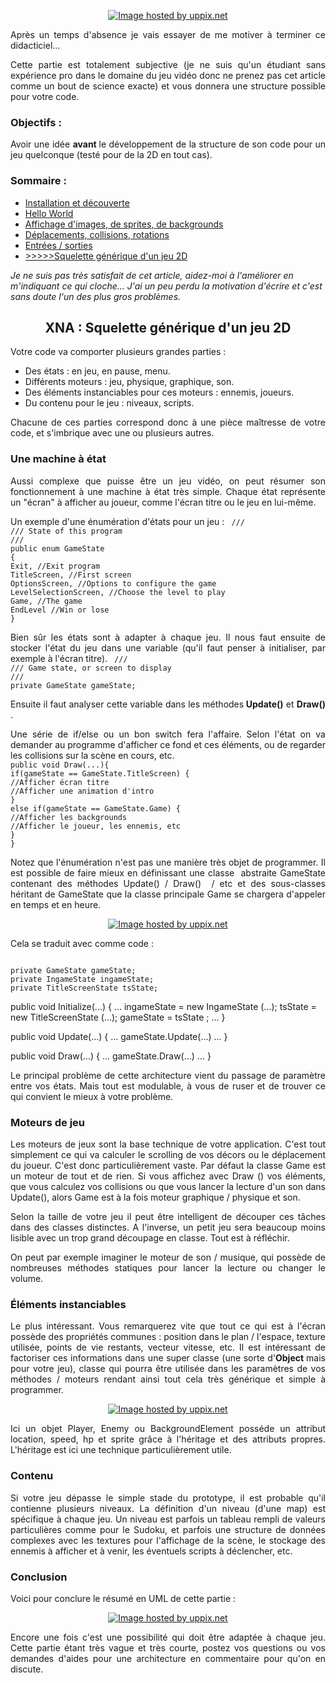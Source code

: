﻿<p style="text-align: center;"><a href="http://uppix.net/a/0/2/effd4f3f3f3c34fc2c6c6bf462cbb.html"></a><a href="http://uppix.net/4/0/7/ea44aa973d393957e230fc803d20a.html"><img src="http://uppix.net/4/0/7/ea44aa973d393957e230fc803d20a.png" border="0" alt="Image hosted by uppix.net" /></a></p>
<p style="text-align: justify;">Après un temps d'absence je vais essayer de me motiver à terminer ce didacticiel...</p>
<p style="text-align: justify;">Cette partie est totalement subjective (je ne suis qu'un étudiant sans expérience pro dans le domaine du jeu vidéo donc ne prenez pas cet article comme un bout de science exacte) et vous donnera une structure possible pour votre code.</p>

<h3 style="text-align: justify;"><strong>Objectifs :</strong></h3>
<p style="text-align: justify;">Avoir une idée <strong>avant </strong>le développement de la structure de son code pour un jeu quelconque (testé pour de la 2D en tout cas).</p>

<h3><strong>Sommaire :</strong></h3>
<ul>
	<li><a href="http://www.valryon.fr/didacticiel-xna-partie-1-installation-et-decouverte/">Installation et découverte</a></li>
	<li><a title="Hello World" href="http://www.valryon.fr/didacticiel-xna-partie-2-hello-world">Hello World</a></li>
	<li><a title="Troisième partie : affichage" href="http://www.valryon.fr/didacticiel-xna-partie-3-affichage-dimages-de-sprites-de-backgrounds/">Affichage d'images, de sprites, de backgrounds</a></li>
	<li><a href="http://www.valryon.fr/didacticiel-xna-partie-4-deplacements-collisions-rotations/">Déplacements, collisions, rotations</a></li>
	<li><a title="Partie 5" href="http://www.valryon.fr/didacticiel-xna-partie-5-–-entreessorties/">Entrées / sorties</a></li>
	<li><a title="Squelette" href="../didacticiel-xna-partie-6-%E2%80%93-squelette-generique-dun-jeu-2d">&gt;&gt;&gt;&gt;&gt;Squelette générique d'un jeu 2D</a></li>
</ul>
<em>Je ne suis pas très satisfait de cet article, aidez-moi à l'améliorer en m'indiquant ce qui cloche... J'ai un peu perdu la motivation d'écrire et c'est sans doute l'un des plus gros problèmes.</em>

<!--more--><img title="Lire la suite…" src="http://www.valryon.fr/wp-includes/js/tinymce/plugins/wordpress/img/trans.gif" alt="" />
<h2 style="text-align: center;">XNA : Squelette générique d'un jeu 2D</h2>
<p style="text-align: justify;">Votre code va comporter plusieurs grandes parties :</p>

<ul style="text-align: justify;">
	<li>Des états : en jeu, en pause, menu.</li>
	<li>Différents moteurs : jeu, physique, graphique, son.</li>
	<li>Des éléments instanciables pour ces moteurs : ennemis, joueurs.</li>
	<li>Du contenu pour le jeu : niveaux, scripts.</li>
</ul>
<p style="text-align: justify;">Chacune de ces parties correspond donc à une pièce maîtresse de votre code, et s'imbrique avec une ou plusieurs autres.</p>

<h3>Une machine à état</h3>
<p style="text-align: justify;">Aussi complexe que puisse être un jeu vidéo, on peut résumer son fonctionnement à une machine à état très simple. Chaque état représente un "écran" à afficher au joueur, comme l'écran titre ou le jeu en lui-même.</p>
Un exemple d'une énumération d'états pour un jeu :
<code lang="C#"> ///
/// State of this program
///
public enum GameState
{
Exit, //Exit program
TitleScreen, //First screen
OptionsScreen, //Options to configure the game
LevelSelectionScreen, //Choose the level to play
Game, //The game
EndLevel //Win or lose
}</code>
<p style="text-align: justify;">Bien sûr les états sont à adapter à chaque jeu. Il nous faut ensuite de stocker l'état du jeu dans une variable (qu'il faut penser à initialiser, par exemple à l'écran titre).
<code lang="C#"> ///
/// Game state, or screen to display
///
private GameState gameState;</code></p>
<p style="text-align: justify;">Ensuite il faut analyser cette variable dans les méthodes<strong> Update()</strong> et <strong>Draw() </strong>.</p>
<p style="text-align: justify;">Une série de if/else ou un bon switch fera l'affaire.<strong> </strong>Selon l'état on va demander au programme d'afficher ce fond et ces éléments, ou de regarder les collisions sur la scène en cours, etc.
<code lang="C#">
public void Draw(...){
if(gameState == GameState.TitleScreen) {
//Afficher écran titre
//Afficher une animation d'intro
}
else if(gameState == GameState.Game) {
//Afficher les backgrounds
//Afficher le joueur, les ennemis, etc
}
}</code></p>
<p style="text-align: justify;">Notez que l'énumération n'est pas une manière très objet de programmer. Il est possible de faire mieux en définissant une classe  abstraite GameState contenant des méthodes Update() / Draw()  / etc et des sous-classes héritant de GameState que la classe principale Game se chargera d'appeler en temps et en heure.</p>
<p style="text-align: center;"><a href="http://uppix.net/b/2/6/58fe6b42480d94751568a7d046b6e.html"><img class="aligncenter" src="http://uppix.net/b/2/6/58fe6b42480d94751568a7d046b6e.png" border="0" alt="Image hosted by uppix.net" /></a></p>
<p style="text-align: justify;">Cela se traduit avec comme code :</p>
<code lang="C#">
private GameState gameState;
private IngameState ingameState;
private TitleScreenState tsState;</code>

public void Initialize(...) {
...
ingameState = new IngameState (...);
tsState = new TitleScreenState (...);
gameState = tsState ;
...
}

public void Update(...) {
...
gameState.Update(...)
...
}

public void Draw(...) {
...
gameState.Draw(...)
...
}
<p style="text-align: justify;">Le principal problème de cette architecture vient du passage de paramètre entre vos états. Mais tout est modulable, à vous de ruser et de trouver ce qui convient le mieux à votre problème.</p>

<h3 style="text-align: justify;">Moteurs de jeu</h3>
<p style="text-align: justify;">Les moteurs de jeux sont la base technique de votre application. C'est tout simplement ce qui va calculer le scrolling de vos décors ou le déplacement du joueur. C'est donc particulièrement vaste. Par défaut la classe Game est un moteur de tout et de rien. Si vous affichez avec Draw () vos éléments, que vous calculez vos collisions ou que vous lancer la lecture d'un son dans Update(), alors Game est à la fois moteur graphique / physique et son.</p>
<p style="text-align: justify;">Selon la taille de votre jeu il peut être intelligent de découper ces tâches dans des classes distinctes. A l'inverse, un petit jeu sera beaucoup moins lisible avec un trop grand découpage en classe. Tout est à réfléchir.</p>
<p style="text-align: justify;">On peut par exemple imaginer le moteur de son / musique, qui possède de nombreuses méthodes statiques pour lancer la lecture ou changer le volume.</p>

<h3 style="text-align: justify;">Éléments instanciables</h3>
<p style="text-align: justify;">Le plus intéressant. Vous remarquerez vite que tout ce qui est à l'écran possède des propriétés communes : position dans le plan / l'espace, texture utilisée, points de vie restants, vecteur vitesse, etc. Il est intéressant de factoriser ces informations dans une super classe (une sorte d'<strong>Object </strong>mais pour votre jeu), classe qui pourra être utilisée dans les paramètres de vos méthodes / moteurs rendant ainsi tout cela très générique et simple à programmer.</p>
<p style="text-align: center;"><a href="http://uppix.net/7/8/c/6cc1a452e5b0466012342d79396ff.html"><img class="aligncenter" src="http://uppix.net/7/8/c/6cc1a452e5b0466012342d79396ff.png" border="0" alt="Image hosted by uppix.net" /></a></p>
<p style="text-align: justify;">Ici un objet Player, Enemy ou BackgroundElement posséde un attribut location, speed, hp et sprite grâce à l'héritage et des attributs propres. L'héritage est ici une technique particulièrement utile.</p>

<h3 style="text-align: justify;">Contenu</h3>
<p style="text-align: justify;">Si votre jeu dépasse le simple stade du prototype, il est probable qu'il contienne plusieurs niveaux. La définition d'un niveau (d'une map) est spécifique à chaque jeu. Un niveau est parfois un tableau rempli de valeurs particulières comme pour le Sudoku, et parfois une structure de données complexes avec les textures pour l'affichage de la scène, le stockage des ennemis à afficher et à venir, les éventuels scripts à déclencher, etc.</p>

<h3 style="text-align: justify;">Conclusion</h3>
<p style="text-align: justify;">Voici pour conclure le résumé en UML de cette partie :</p>
<p style="text-align: center;"><a href="http://uppix.net/3/f/d/f48a78fae51af5f0c8dfb0616cb3b.html"><img class="aligncenter" src="http://uppix.net/3/f/d/f48a78fae51af5f0c8dfb0616cb3b.png" border="0" alt="Image hosted by uppix.net" /></a></p>
<p style="text-align: justify;">Encore une fois c'est une possibilité qui doit être adaptée à chaque jeu. Cette partie étant très vague et très courte, postez vos questions ou vos demandes d'aides pour une architecture en commentaire pour qu'on en discute.</p>